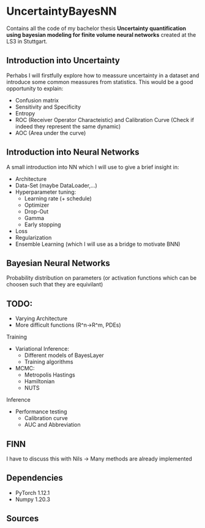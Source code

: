 # UncertaintyBayesNN
Contains all the code of my bachelor thesis **Uncertainty quantification using bayesian modeling for finite volume neural networks** created at the LS3 in Stuttgart.

## Introduction into Uncertainty

Perhabs I will firstfully explore how to meassure uncertainty in a dataset and introduce some common meassures from statistics. This would be a good opportunity to explain:

* Confusion matrix
* Sensitivity and Specificity
* Entropy
* ROC (Receiver Operator Characteistic) and Calibration Curve (Check if indeed they represent the same dynamic)
* AOC (Area under the curve)


## Introduction into Neural Networks

A small introduction into NN which I will use to give a brief insight in:

* Architecture
* Data-Set (maybe DataLoader,...)
* Hyperparameter tuning:
  * Learning rate (+ schedule)
  * Optimizer
  * Drop-Out
  * Gamma
  * Early stopping
* Loss
* Regularization
* Ensemble Learning (which I will use as a bridge to motivate BNN)


## Bayesian Neural Networks

Probability distribution on parameters (or activation functions which can be choosen such that they are equivilant)

## TODO:
- Varying Architecture
- More difficult functions (R^n->R^m, PDEs)

Training

- Variational Inference:
     * Different models of BayesLayer
     * Training algorithms
- MCMC:
     * Metropolis Hastings
     * Hamiltonian
     * NUTS

Inference

- Performance testing
     * Calibration curve
     * AUC and Abbreviation

## FINN

I have to discuss this with Nils -> Many methods are already implemented



## Dependencies

- PyTorch 1.12.1
- Numpy 1.20.3

## Sources


